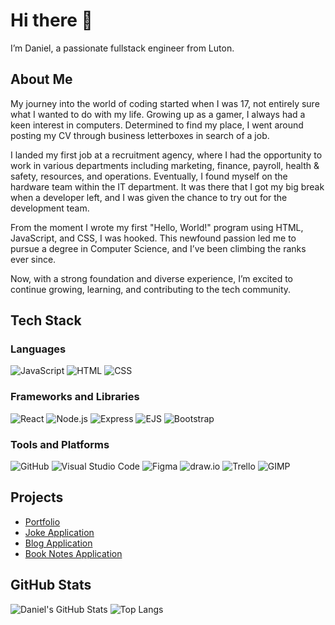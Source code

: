 # Hi there 👋

I’m Daniel, a passionate fullstack engineer from Luton.

## About Me

My journey into the world of coding started when I was 17, not entirely sure what I wanted to do with my life. Growing up as a gamer, I always had a keen interest in computers. Determined to find my place, I went around posting my CV through business letterboxes in search of a job.

I landed my first job at a recruitment agency, where I had the opportunity to work in various departments including marketing, finance, payroll, health & safety, resources, and operations. Eventually, I found myself on the hardware team within the IT department. It was there that I got my big break when a developer left, and I was given the chance to try out for the development team.

From the moment I wrote my first "Hello, World!" program using HTML, JavaScript, and CSS, I was hooked. This newfound passion led me to pursue a degree in Computer Science, and I’ve been climbing the ranks ever since.

Now, with a strong foundation and diverse experience, I’m excited to continue growing, learning, and contributing to the tech community.

## Tech Stack

### Languages
![JavaScript](https://img.shields.io/badge/-JavaScript-F7DF1E?logo=javascript&logoColor=white&style=flat)
![HTML](https://img.shields.io/badge/-HTML5-E34F26?logo=html5&logoColor=white&style=flat)
![CSS](https://img.shields.io/badge/-CSS3-1572B6?logo=css3&logoColor=white&style=flat)

### Frameworks and Libraries
![React](https://img.shields.io/badge/-React-61DAFB?logo=react&logoColor=white&style=flat)
![Node.js](https://img.shields.io/badge/-Node.js-339933?logo=node.js&logoColor=white&style=flat)
![Express](https://img.shields.io/badge/-Express-000000?logo=express&logoColor=white&style=flat)
![EJS](https://img.shields.io/badge/-EJS-8BC0D0?logo=javascript&logoColor=white&style=flat)
![Bootstrap](https://img.shields.io/badge/-Bootstrap-7952B3?logo=bootstrap&logoColor=white&style=flat)

### Tools and Platforms
![GitHub](https://img.shields.io/badge/-GitHub-181717?logo=github&logoColor=white&style=flat)
![Visual Studio Code](https://img.shields.io/badge/-Visual%20Studio%20Code-007ACC?logo=visual-studio-code&logoColor=white&style=flat)
![Figma](https://img.shields.io/badge/-Figma-F24E1E?logo=figma&logoColor=white&style=flat)
![draw.io](https://img.shields.io/badge/-draw.io-FF9900?logo=diagrams.net&logoColor=white&style=flat)
![Trello](https://img.shields.io/badge/-Trello-0079BF?logo=trello&logoColor=white&style=flat)
![GIMP](https://img.shields.io/badge/-GIMP-5C5543?logo=gimp&logoColor=white&style=flat)

## Projects
- <a href="https://www.danielsarney.com" target="_blank">Portfolio</a>
- <a href="https://github.com/CoderDan98/JokeApp" target="_blank">Joke Application</a>
- <a href="https://github.com/CoderDan98/BlogApp" target="_blank">Blog Application</a>
- <a href="https://github.com/CoderDan98/BookNotesApp" target="_blank">Book Notes Application</a>

## GitHub Stats

![Daniel's GitHub Stats](https://github-readme-stats.vercel.app/api?CoderDan98&show_icons=true&hide_title=true&count_private=true&hide=prs&theme=dark)
![Top Langs](https://github-readme-stats.vercel.app/api/top-langs/?CoderDan98&layout=compact&theme=dark)
